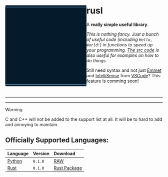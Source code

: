 <div align="left" id="Main">
  
<img align="left" style="width:260px" src="logo/logo.gif" width="288px">

<h1>rusl</h1>

A **really simple useful library**.

*This is nothing fancy. Just a bunch of useful code (including `Hello, World!`) in functions to speed up your programming. [The src code](/src/) is also useful for examples on how to do things.*

Still need syntax and not just [Emmet](https://www.emmet.io/) and [IntelliSense](https://code.visualstudio.com/docs/editor/intellisense) from [VSCode](https://code.visualstudio.com/)? This feature is comming soon!

<br/>

---

<hr/>

> [!WARNING]
> C and C++ will not be added to the support list at all. It will be to hard to add and annoying to maintain.

## Officially Supported Languages:

| Language      | Version      | Download      |
| :------------ | :----------- | :------------ |
| [Python](https://python.org) | `0.1.0` | [RAW](/dist/RAW/Python/) |
| [Rust](https://rust-lang.org) | `0.1.0` | [Rust Package](/src/Rust/rsrusl/) |

</div> <!-- Main -->
